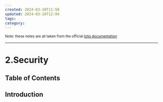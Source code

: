 ```yaml
---
created: 2024-03-10T11:58
updated: 2024-03-10T12:04
tags: 
category: 
---
```

<small> Note: these notes are all taken from the official <a href="https://istio.io/latest/docs/concepts/traffic-management/"> Istio documentation</a></small>

<hr>

# 2.Security



## Table of Contents


## Introduction